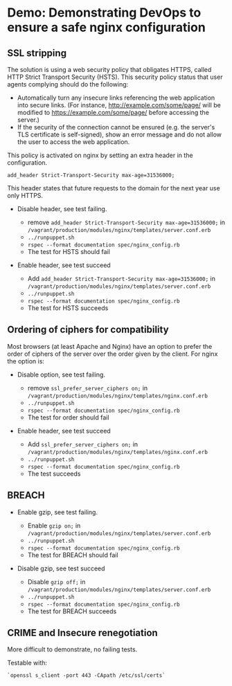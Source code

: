 Demo: Demonstrating DevOps to ensure a safe nginx configuration
=============================

SSL stripping
------
The solution is using a web security policy that obligates HTTPS, called HTTP Strict Transport Security (HSTS). This security policy
status that user agents complying should do the following:
- Automatically turn any insecure links referencing the web application into secure links. (For instance, http://example.com/some/page/ will be modified to https://example.com/some/page/ before accessing the server.)
- If the security of the connection cannot be ensured (e.g. the server's TLS certificate is self-signed), show an error message and do not allow the user to access the web application.


This policy is activated on nginx by setting an extra header in the configuration. 

`add_header Strict-Transport-Security max-age=31536000;`

This header states that future requests to the domain for the next year use only HTTPS. 


- Disable header, see test failing.
    + remove `add_header Strict-Transport-Security max-age=31536000;` in `/vagrant/production/modules/nginx/templates/server.conf.erb`
    + `../runpuppet.sh`
    + `rspec --format documentation spec/nginx_config.rb`
    + The test for HSTS should fail


- Enable header, see test succeed
    + Add `add_header Strict-Transport-Security max-age=31536000;` in `/vagrant/production/modules/nginx/templates/server.conf.erb`
    + `../runpuppet.sh`
    + `rspec --format documentation spec/nginx_config.rb`
    + The test for HSTS succeeds

Ordering of ciphers for compatibility
------

Most browsers (at least Apache and Nginx) have an option to prefer the order of ciphers of the server 
over the order given by the client. For nginx the option is:


- Disable option, see test failing.
    + remove `ssl_prefer_server_ciphers on;` in `/vagrant/production/modules/nginx/templates/nginx.conf.erb`
    + `../runpuppet.sh`
    + `rspec --format documentation spec/nginx_config.rb`
    + The test for order should fail


- Enable header, see test succeed
    + Add `ssl_prefer_server_ciphers on;` in `/vagrant/production/modules/nginx/templates/nginx.conf.erb`
    + `../runpuppet.sh`
    + `rspec --format documentation spec/nginx_config.rb`
    + The test succeeds

BREACH
------

- Enable gzip, see test failing.
    + Enable `gzip on;` in `/vagrant/production/modules/nginx/templates/server.conf.erb`
    + `../runpuppet.sh`
    + `rspec --format documentation spec/nginx_config.rb`
    + The test for BREACH should fail


- Disable gzip, see test succeed
    + Disable `gzip off;` in `/vagrant/production/modules/nginx/templates/server.conf.erb`
    + `../runpuppet.sh`
    + `rspec --format documentation spec/nginx_config.rb`
    + The test for BREACH succeeds

CRIME and Insecure renegotiation
------

More difficult to demonstrate, no failing tests. 

Testable with:

	`openssl s_client -port 443 -CApath /etc/ssl/certs`







